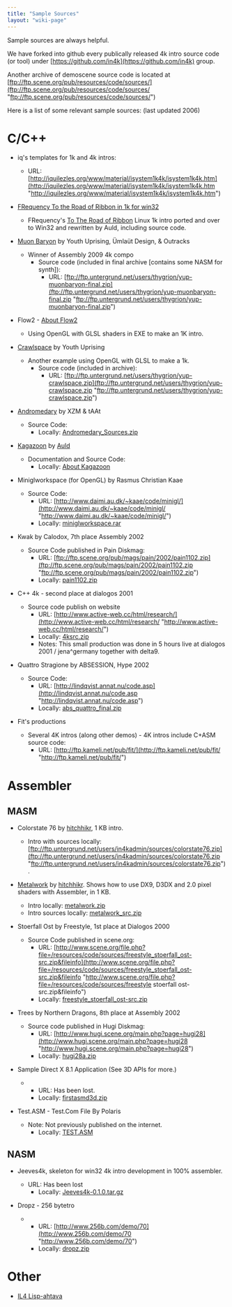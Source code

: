 ```yaml
---
title: "Sample Sources"
layout: "wiki-page"
---
```


Sample sources are always helpful.

We have forked into github every publically released 4k intro source code (or tool) under [https://github.com/in4k](https://github.com/in4k) group.

Another archive of demoscene source code is located at [ftp://ftp.scene.org/pub/resources/code/sources/](ftp://ftp.scene.org/pub/resources/code/sources/ "ftp://ftp.scene.org/pub/resources/code/sources/")

Here is a list of some relevant sample sources: (last updated 2006)

# C/C++

*   iq's templates for 1k and 4k intros:
    *   URL: [http://iquilezles.org/www/material/isystem1k4k/isystem1k4k.htm](http://iquilezles.org/www/material/isystem1k4k/isystem1k4k.htm "http://iquilezles.org/www/material/isystem1k4k/isystem1k4k.htm")

*   [FRequency To the Road of Ribbon in 1k for win32](http://sizecoding.blogspot.com/2009/11/frequency-road-to-ribbon-in-1k-for.html "http://sizecoding.blogspot.com/2009/11/frequency-road-to-ribbon-in-1k-for.html")
    *   FRequency's [To The Road of Ribbon](http://www.pouet.net/prod.php?which=53939 "http://www.pouet.net/prod.php?which=53939") Linux 1k intro ported and over to Win32 and rewritten by Auld, including source code.

*   [Muon Baryon](http://pouet.net/prod.php?which=53605 "http://pouet.net/prod.php?which=53605") by Youth Uprising, Ümlaüt Design, & Outracks
    *   Winner of Assembly 2009 4k compo
        *   Source code (included in final archive [contains some NASM for synth]):
            *   URL: [ftp://ftp.untergrund.net/users/thygrion/yup-muonbaryon-final.zip](ftp://ftp.untergrund.net/users/thygrion/yup-muonbaryon-final.zip "ftp://ftp.untergrund.net/users/thygrion/yup-muonbaryon-final.zip")

*   Flow2 - [About Flow2](about-flow2)
    *   Using OpenGL with GLSL shaders in EXE to make an 1K intro.

*   [Crawlspace](http://pouet.net/prod.php?which=52225 "http://pouet.net/prod.php?which=52225") by Youth Uprising
    *   Another example using OpenGL with GLSL to make a 1k.
        *   Source code (included in archive):
            *   URL: [ftp://ftp.untergrund.net/users/thygrion/yup-crawlspace.zip](ftp://ftp.untergrund.net/users/thygrion/yup-crawlspace.zip "ftp://ftp.untergrund.net/users/thygrion/yup-crawlspace.zip")

*   [Andromedary](http://www.pouet.net/prod.php?which=25756 "http://www.pouet.net/prod.php?which=25756") by XZM & tAAt
    *   Source Code:
        *   Locally: [Andromedary_Sources.zip](ftp://ftp.untergrund.net/users/in4kadmin/sources/Andromedary_Sources.zip "ftp://ftp.untergrund.net/users/in4kadmin/sources/Andromedary Sources.zip")

*   [Kagazoon](http://www.pouet.net/prod.php?which=23154 "http://www.pouet.net/prod.php?which=23154") by [Auld](/index.php?title=User:auld "User:auld")
    *   Documentation and Source Code:
        *   Locally: [About Kagazoon](/index.php?title=About_Kagazoon "About Kagazoon")

*   Miniglworkspace (for OpenGL) by Rasmus Christian Kaae
    *   Source Code:
        *   URL: [http://www.daimi.au.dk/~kaae/code/minigl/](http://www.daimi.au.dk/~kaae/code/minigl/ "http://www.daimi.au.dk/~kaae/code/minigl/")
        *   Locally: [miniglworkspace.rar](ftp://ftp.untergrund.net/users/in4kadmin/sources/miniglworkspace.rar "ftp://ftp.untergrund.net/users/in4kadmin/sources/miniglworkspace.rar")

*   Kwak by Calodox, 7th place Assembly 2002
    *   Source Code published in Pain Diskmag:
        *   URL: [ftp://ftp.scene.org/pub/mags/pain/2002/pain1102.zip](ftp://ftp.scene.org/pub/mags/pain/2002/pain1102.zip "ftp://ftp.scene.org/pub/mags/pain/2002/pain1102.zip")
        *   Locally: [pain1102.zip](ftp://ftp.untergrund.net/users/in4kadmin/sources/pain1102.zip "ftp://ftp.untergrund.net/users/in4kadmin/sources/pain1102.zip")

*   C++ 4k - second place at dialogos 2001
    *   Source code publish on website
        *   URL: [http://www.active-web.cc/html/research/](http://www.active-web.cc/html/research/ "http://www.active-web.cc/html/research/")
        *   Locally: [4ksrc.zip](ftp://ftp.untergrund.net/users/in4kadmin/sources/4ksrc.zip "ftp://ftp.untergrund.net/users/in4kadmin/sources/4ksrc.zip")
        *   Notes: This small production was done in 5 hours live at dialogos 2001 / jena^germany together with delta9.

*   Quattro Stragione by ABSESSION, Hype 2002
    *   Source Code:
        *   URL: [http://lindqvist.annat.nu/code.asp](http://lindqvist.annat.nu/code.asp "http://lindqvist.annat.nu/code.asp")
        *   Locally: [abs_quattro_final.zip](ftp://ftp.untergrund.net/users/in4kadmin/sources/abs_quattro_final.zip "ftp://ftp.untergrund.net/users/in4kadmin/sources/abs quattro final.zip")

*   Fit's productions
    *   Several 4K intros (along other demos) - 4K intros include C+ASM source code:
        *   URL: [http://ftp.kameli.net/pub/fit/](http://ftp.kameli.net/pub/fit/ "http://ftp.kameli.net/pub/fit/")

# Assembler

## MASM

*   Colorstate 76 by [hitchhikr](/index.php?title=User:hitchhikr "User:hitchhikr"), 1 KB intro.
    *   Intro with sources locally: [ftp://ftp.untergrund.net/users/in4kadmin/sources/colorstate76.zip](ftp://ftp.untergrund.net/users/in4kadmin/sources/colorstate76.zip "ftp://ftp.untergrund.net/users/in4kadmin/sources/colorstate76.zip").

*   [Metalwork](http://www.pouet.net/prod.php?which=29823 "http://www.pouet.net/prod.php?which=29823") by [hitchhikr](/index.php?title=User:hitchhikr "User:hitchhikr"). Shows how to use DX9, D3DX and 2.0 pixel shaders with Assembler, in 1 KB.
    *   Intro locally: [metalwork.zip](ftp://ftp.untergrund.net/users/in4kadmin/sources/metalwork.zip "ftp://ftp.untergrund.net/users/in4kadmin/sources/metalwork.zip")
    *   Intro sources locally: [metalwork_src.zip](ftp://ftp.untergrund.net/users/in4kadmin/sources/metalwork_src.zip "ftp://ftp.untergrund.net/users/in4kadmin/sources/metalwork src.zip")

*   Stoerfall Ost by Freestyle, 1st place at Dialogos 2000
    *   Source Code published in scene.org:
        *   URL: [http://www.scene.org/file.php?file=/resources/code/sources/freestyle_stoerfall_ost-src.zip&fileinfo](http://www.scene.org/file.php?file=/resources/code/sources/freestyle_stoerfall_ost-src.zip&fileinfo "http://www.scene.org/file.php?file=/resources/code/sources/freestyle stoerfall ost-src.zip&fileinfo")
        *   Locally: [freestyle_stoerfall_ost-src.zip](ftp://ftp.untergrund.net/users/in4kadmin/sources/freestyle_stoerfall_ost-src.zip "ftp://ftp.untergrund.net/users/in4kadmin/sources/freestyle stoerfall ost-src.zip")

*   Trees by Northern Dragons, 8th place at Assembly 2002
    *   Source code published in Hugi Diskmag:
        *   URL: [http://www.hugi.scene.org/main.php?page=hugi28](http://www.hugi.scene.org/main.php?page=hugi28 "http://www.hugi.scene.org/main.php?page=hugi28")
        *   Locally: [hugi28a.zip](ftp://ftp.untergrund.net/users/in4kadmin/sources/hugi28a.zip "ftp://ftp.untergrund.net/users/in4kadmin/sources/hugi28a.zip")

*   Sample Direct X 8.1 Application (See 3D APIs for more.)
    *   *   URL: Has been lost.
        *   Locally: [firstasmd3d.zip](ftp://ftp.untergrund.net/users/in4kadmin/sources/firstasmd3d.zip "ftp://ftp.untergrund.net/users/in4kadmin/sources/firstasmd3d.zip")

*   Test.ASM - Test.Com File By Polaris
    *   Note: Not previously published on the internet.
        *   Locally: [TEST.ASM](ftp://ftp.untergrund.net/users/in4kadmin/sources/TEST.ASM "ftp://ftp.untergrund.net/users/in4kadmin/sources/TEST.ASM")

## NASM

*   Jeeves4k, skeleton for win32 4k intro development in 100% assembler.
    *   URL: Has been lost
        *   Locally: [Jeeves4k-0.1.0.tar.gz](ftp://ftp.untergrund.net/users/in4kadmin/sources/Jeeves4k-0.1.0.tar.gz "ftp://ftp.untergrund.net/users/in4kadmin/sources/Jeeves4k-0.1.0.tar.gz")

*   Dropz - 256 bytetro
    *   *   URL: [http://www.256b.com/demo/70](http://www.256b.com/demo/70 "http://www.256b.com/demo/70")
        *   Locally: [dropz.zip](ftp://ftp.untergrund.net/users/in4kadmin/sources/dropz.zip "ftp://ftp.untergrund.net/users/in4kadmin/sources/dropz.zip")

# Other

*   [IL4 Lisp-ahtava](/index.php?title=IL4_Lisp-ahtava "IL4 Lisp-ahtava")
